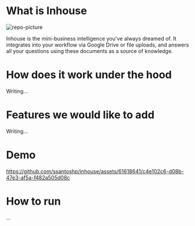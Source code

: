 # What is Inhouse
![repo-picture](https://github.com/ssantoshp/inhouse/assets/61618641/c41f75f5-602c-4469-97ed-01916dab94fc)

Inhouse is the mini-business intelligence you've always dreamed of. It integrates into your workflow via Google Drive or file uploads, and answers all your questions using these documents as a source of knowledge.

# How does it work under the hood
Writing...

# Features we would like to add
Writing...

# Demo
https://github.com/ssantoshp/inhouse/assets/61618641/c4e102c6-d08b-47e3-af5a-f482a505d08c

# How to run

...
